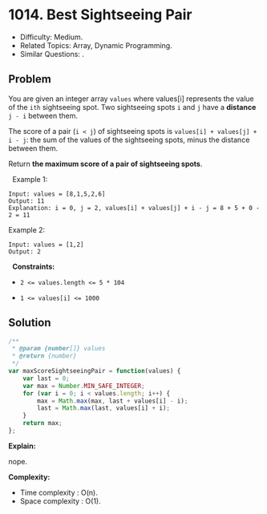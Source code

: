 # 1014. Best Sightseeing Pair

- Difficulty: Medium.
- Related Topics: Array, Dynamic Programming.
- Similar Questions: .

## Problem

You are given an integer array `values` where values[i] represents the value of the `ith` sightseeing spot. Two sightseeing spots `i` and `j` have a **distance** `j - i` between them.

The score of a pair (`i < j`) of sightseeing spots is `values[i] + values[j] + i - j`: the sum of the values of the sightseeing spots, minus the distance between them.

Return **the maximum score of a pair of sightseeing spots**.

 
Example 1:

```
Input: values = [8,1,5,2,6]
Output: 11
Explanation: i = 0, j = 2, values[i] + values[j] + i - j = 8 + 5 + 0 - 2 = 11
```

Example 2:

```
Input: values = [1,2]
Output: 2
```

 
**Constraints:**


	
- `2 <= values.length <= 5 * 104`
	
- `1 <= values[i] <= 1000`



## Solution

```javascript
/**
 * @param {number[]} values
 * @return {number}
 */
var maxScoreSightseeingPair = function(values) {
    var last = 0;
    var max = Number.MIN_SAFE_INTEGER;
    for (var i = 0; i < values.length; i++) {
        max = Math.max(max, last + values[i] - i);
        last = Math.max(last, values[i] + i);
    }
    return max;
};
```

**Explain:**

nope.

**Complexity:**

* Time complexity : O(n).
* Space complexity : O(1).
